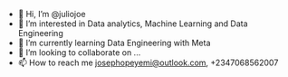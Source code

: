 - 👋 Hi, I’m @juliojoe
- 👀 I’m interested in Data analytics, Machine Learning and Data Engineering
- 🌱 I’m currently learning Data Engineering with Meta
- 💞️ I’m looking to collaborate on ...
- 📫 How to reach me josephopeyemi@outlook.com, +2347068562007

<!---
juliojoe/juliojoe is a ✨ special ✨ repository because its `README.md` (this file) appears on your GitHub profile.
You can click the Preview link to take a look at your changes.
--->
